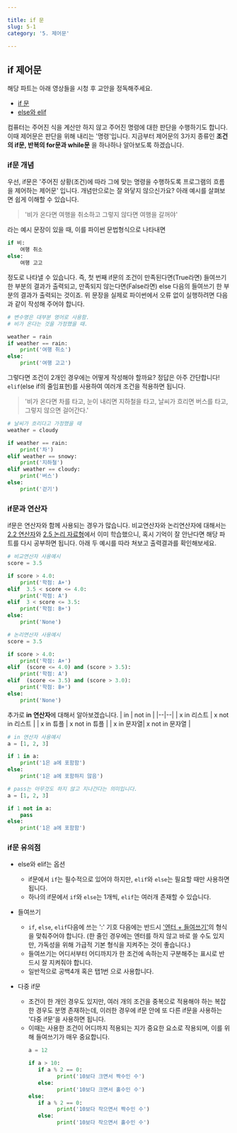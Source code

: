 ```yaml
---

title: if 문
slug: 5-1
category: '5. 제어문'

---
```


## if 제어문

해당 파트는 아래 영상들을 시청 후 교안을 정독해주세요. 

* [if 문](https://www.youtube.com/watch?v=wBT2H2nkeyE&list=PLGPF8gvWLYypeEoFNTfSHdFL5WRLAfmmm&index=50)
* [else와 elif](https://www.notion.so/cosadama/2021-SPRING-RUSH-SUMMER-CAMP-f396310bac8846c98b2d472792293836?p=787e675d2eaf4836bf92b3b25e056e2d)

컴퓨터는 주어진 식을 계산만 하지 않고 주어진 명령에 대한 판단을 수행하기도 합니다. 이때 제어문은 판단을 위해 내리는 '명령'입니다. 지금부터 제어문의 3가지 종류인 **조건의 if문, 반복의 for문과 while문** 을 하나하나 알아보도록 하겠습니다. 

### if문 개념
우선, if문은  '주어진 상황(조건)에 따라 그에 맞는 명령을 수행하도록 프로그램의 흐름을 제어하는 제어문' 입니다. 개념만으로는 잘 와닿지 않으신가요? 아래 예시를 살펴보면 쉽게 이해할 수 있습니다. 

>'비가 온다면 여행을 취소하고 그렇지 않다면 여행을 갈꺼야'

라는 예시 문장이 있을 때, 이를 파이썬 문법형식으로 나타내면
```python
if 비:
	여행 취소
else:
	여행 고고
```
정도로 나타낼 수 있습니다. 즉, 첫 번째 if문의 조건이 만족된다면(True라면) 들여쓰기 한 부분의 결과가 출력되고, 만족되지 않는다면(False라면) else 다음의 들여쓰기 한 부분의 결과가 출력되는 것이죠. 위 문장을 실제로 파이썬에서 오류 없이 실행하려면 다음과 같이 작성해 주어야 합니다. 
```python
# 변수명은 대부분 영어로 사용함.
# 비가 온다는 것을 가정했을 때.

weather = rain
if weather == rain:
	print('여행 취소')
else:
	print('여행 고고')
```
그렇다면 조건이 2개인 경우에는 어떻게 작성해야 할까요? 정답은 아주 간단합니다! `elif`(else if의 줄임표현)를 사용하여 여러개 조건을 적용하면 됩니다. 

> '비가 온다면 차를 타고, 눈이 내리면 지하철을 타고, 날씨가 흐리면 버스를 타고, 그렇지 않으면 걸어간다.'
```python
# 날씨가 흐리다고 가정했을 때
weather = cloudy

if weather == rain:
	print('차')
elif weather == snowy:
	print('지하철')
elif weather == cloudy:
	print('버스')
else:
	print('걷기')
```

### if문과 연산자
if문은 연산자와 함께 사용되는 경우가 많습니다. 비교연산자와 논리연산자에 대해서는  [2.2 연산자](https://curriculum.cosadama.com/python/2-2)와 [2.5 논리 자료형](https://curriculum.cosadama.com/python/2-5)에서 이미 학습했으니, 혹시 기억이 잘 안난다면 해당 파트를 다시 공부하면 됩니다. 아래 두 예시를 따라 쳐보고 출력결과를 확인해보세요. 
```python
# 비교연산자 사용예시
score = 3.5

if score > 4.0:
	print('학점: A+')
elif  3.5 < score <= 4.0:
	print('학점: A')
elif  3 < score <= 3.5:
	print('학점: B+')
else:
	print('None')
```
```python
# 논리연산자 사용예시
score = 3.5

if score > 4.0:
	print('학점: A+')
elif  (score <= 4.0) and (score > 3.5):
	print('학점: A')
elif  (score <= 3.5) and (score > 3.0):
	print('학점: B+')
else:
	print('None')
```
추가로 **in 연산자**에 대해서 알아보겠습니다. 
| in | not in |
|--|--|
| x in 리스트 | x not in 리스트 |
| x in 튜플 | x not in 튜플 |
| x in 문자열| x not in 문자열 |

```python
# in 연산자 사용예시
a = [1, 2, 3]

if 1 in a:
	print('1은 a에 포함함')
else:
	print('1은 a에 포함하지 않음')
```

```python
# pass는 아무것도 하지 않고 지나간다는 의미입니다.
a = [1, 2, 3]

if 1 not in a:
	pass
else:
	print('1은 a에 포함함')
```

### if문 유의점

* else와 elif는 옵션
	* if문에서 `if`는 필수적으로 있어야 하지만, `elif`와 `else`는 필요할 때만 사용하면 됩니다. 
	* 하나의 if문에서 `if`와 `else`는 1개씩, `elif`는 여러개 존재할 수 있습니다. 

* 들여쓰기
	*  `if`, `else`, `elif`다음에 쓰는 ':' 기호 다음에는 반드시 <u>'엔터 + 들여쓰기'</u>의 형식을 맞춰주어야 합니다. (한 줄인 경우에는 엔터를 하지 않고 바로 쓸 수도 있지만, 가독성을 위해 가급적 기본 형식을 지켜주는 것이 좋습니다.)
	* 들여쓰기는 어디서부터 어디까지가 한 조건에 속하는지 구분해주는 표시로 반드시 잘 지켜줘야 합니다. 
	* 일반적으로 공백4개 혹은 탭1번 으로 사용합니다. 

* 다중 if문
	* 조건이 한 개인 경우도 있지만, 여러 개의 조건을 중복으로 적용해야 하는 복잡한 경우도 분명 존재하는데, 이러한 경우에 if문 안에 또 다른 if문을 사용하는 '다중 if문'을  사용하면 됩니다. 
	* 이때는 사용한 조건이 어디까지 적용되는 지가 중요한 요소로 작용되며, 이를 위해 들여쓰기가 매우 중요합니다. 
         ```python
		a = 12

		if a > 10:
			if a % 2 == 0:
				  print('10보다 크면서 짝수인 수')
			else:
				  print('10보다 크면서 홀수인 수')
		else:
			if a % 2 == 0:
				  print('10보다 작으면서 짝수인 수')
			else:
				  print('10보다 작으면서 홀수인 수')
      ```

